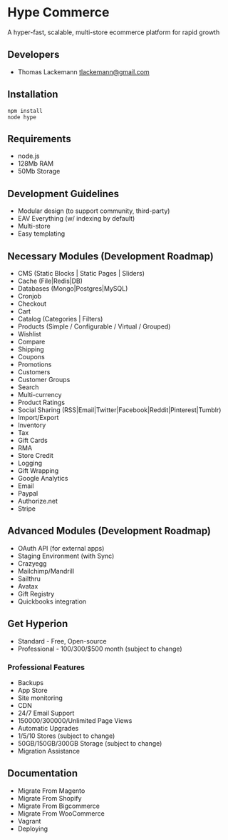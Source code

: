# Hype Commerce
A hyper-fast, scalable, multi-store ecommerce platform for rapid growth

## Developers
* Thomas Lackemann <tlackemann@gmail.com>

## Installation
```
npm install
node hype
```

## Requirements
* node.js
* 128Mb RAM
* 50Mb Storage

## Development Guidelines
* Modular design (to support community, third-party)
* EAV Everything (w/ indexing by default)
* Multi-store
* Easy templating

## Necessary Modules (Development Roadmap)
* CMS (Static Blocks | Static Pages | Sliders)
* Cache (File|Redis|DB)
* Databases (Mongo|Postgres|MySQL)
* Cronjob
* Checkout
* Cart
* Catalog (Categories | Filters)
* Products (Simple / Configurable / Virtual / Grouped)
* Wishlist
* Compare
* Shipping
* Coupons
* Promotions
* Customers
* Customer Groups
* Search
* Multi-currency
* Product Ratings
* Social Sharing (RSS|Email|Twitter|Facebook|Reddit|Pinterest|Tumblr)
* Import/Export
* Inventory
* Tax
* Gift Cards
* RMA
* Store Credit
* Logging
* Gift Wrapping
* Google Analytics
* Email
* Paypal
* Authorize.net
* Stripe

## Advanced Modules (Development Roadmap)
* OAuth API (for external apps)
* Staging Environment (with Sync)
* Crazyegg
* Mailchimp/Mandrill
* Sailthru
* Avatax
* Gift Registry
* Quickbooks integration

## Get Hyperion
* Standard - Free, Open-source
* Professional - $100/$300/$500 month (subject to change)

### Professional Features
* Backups
* App Store
* Site monitoring
* CDN
* 24/7 Email Support
* 150000/300000/Unlimited Page Views
* Automatic Upgrades
* 1/5/10 Stores (subject to change)
* 50GB/150GB/300GB Storage (subject to change)
* Migration Assistance

## Documentation
* Migrate From Magento
* Migrate From Shopify
* Migrate From Bigcommerce
* Migrate From WooCommerce
* Vagrant
* Deploying